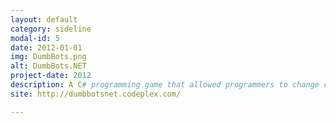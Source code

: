 ```yaml
---
layout: default
category: sideline
modal-id: 5
date: 2012-01-01
img: DumbBots.png
alt: DumbBots.NET
project-date: 2012
description: A C# programming game that allowed programmers to change code that controlled an AI player in real time.<br/>Featured on Coding4Fun.
site: http://dumbbotsnet.codeplex.com/

---
```

